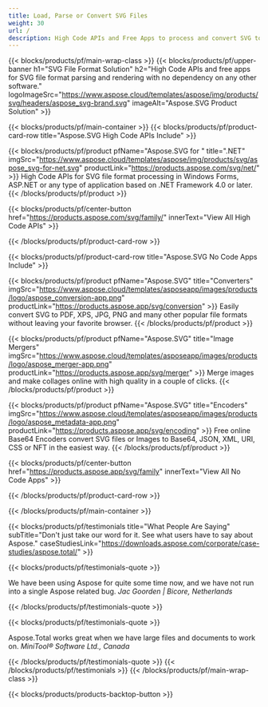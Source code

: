 ```yaml
---
title: Load, Parse or Convert SVG Files 
weight: 30
url: /
description: High Code APIs and Free Apps to process and convert SVG to PDF, XPS, and image formats.
---
```


{{< blocks/products/pf/main-wrap-class >}}
{{< blocks/products/pf/upper-banner h1="SVG File Format Solution" h2="High Code APIs and free apps for SVG file format parsing and rendering with no dependency on any other software." logoImageSrc="https://www.aspose.cloud/templates/aspose/img/products/svg/headers/aspose_svg-brand.svg" imageAlt="Aspose.SVG Product Solution" >}}

{{< blocks/products/pf/main-container >}}
{{< blocks/products/pf/product-card-row title="Aspose.SVG High Code APIs Include" >}}

{{< blocks/products/pf/product pfName="Aspose.SVG for " title=".NET" imgSrc="https://www.aspose.cloud/templates/aspose/img/products/svg/aspose_svg-for-net.svg" productLink="https://products.aspose.com/svg/net/" >}}
High Code APIs for SVG file format processing in Windows Forms, ASP.NET or any type of application based on .NET Framework 4.0 or later.
{{< /blocks/products/pf/product >}}

{{< blocks/products/pf/center-button href="https://products.aspose.com/svg/family/" innerText="View All High Code APIs" >}}

{{< /blocks/products/pf/product-card-row >}}

{{< blocks/products/pf/product-card-row title="Aspose.SVG No Code Apps Include" >}}

{{< blocks/products/pf/product pfName="Aspose.SVG" title="Converters" imgSrc="https://www.aspose.cloud/templates/asposeapp/images/products/logo/aspose_conversion-app.png" productLink="https://products.aspose.app/svg/conversion" >}}
Easily convert SVG to PDF, XPS, JPG, PNG and many other popular file formats without leaving your favorite browser.
{{< /blocks/products/pf/product >}}

{{< blocks/products/pf/product pfName="Aspose.SVG" title="Image Mergers" imgSrc="https://www.aspose.cloud/templates/asposeapp/images/products/logo/aspose_merger-app.png" productLink="https://products.aspose.app/svg/merger" >}}
Merge images and make collages online with high quality in a couple of clicks.
{{< /blocks/products/pf/product >}}

{{< blocks/products/pf/product pfName="Aspose.SVG" title="Encoders" imgSrc="https://www.aspose.cloud/templates/asposeapp/images/products/logo/aspose_metadata-app.png" productLink="https://products.aspose.app/svg/encoding" >}}
Free online Base64 Encoders convert SVG files or Images to Base64, JSON, XML, URI, CSS or NFT in the easiest way.
{{< /blocks/products/pf/product >}}

{{< blocks/products/pf/center-button href="https://products.aspose.app/svg/family" innerText="View All No Code Apps" >}}

{{< /blocks/products/pf/product-card-row >}}


{{< /blocks/products/pf/main-container >}}

{{< blocks/products/pf/testimonials title="What People Are Saying" subTitle="Don't just take our word for it. See what users have to say about Aspose." caseStudiesLink="https://downloads.aspose.com/corporate/case-studies/aspose.total/" >}}

{{< blocks/products/pf/testimonials-quote >}}
<p class="first">
 We have been using Aspose for quite some time now, and we have not run into a single Aspose related bug.
 <em>
  Jac Goorden | Bicore, Netherlands
 </em>
</p>

{{< /blocks/products/pf/testimonials-quote >}}

{{< blocks/products/pf/testimonials-quote >}}
<p class="second">
 Aspose.Total works great when we have large files and documents to work on.
 <em>
  MiniTool® Software Ltd., Canada
 </em>
</p>

{{< /blocks/products/pf/testimonials-quote >}}
{{< /blocks/products/pf/testimonials >}}
{{< /blocks/products/pf/main-wrap-class >}}

{{< blocks/products/products-backtop-button >}}